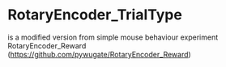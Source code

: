 # RotaryEncoder_TrialType
is a modified version from simple mouse behaviour experiment RotaryEncoder_Reward (https://github.com/pywugate/RotaryEncoder_Reward)
